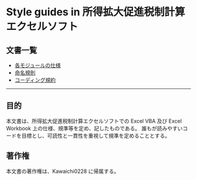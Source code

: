 # Style guides in 所得拡大促進税制計算エクセルソフト

## 文書一覧

- [各モジュールの仕様](modulespecification/modulespecification.md)
- [命名規則](namingconvention/namingconvention.md)
- [コーディング規約](styleguides/styleguides.md)

***

## 目的

本文書は、所得拡大促進税制計算エクセルソフトでの Excel VBA 及び Excel Workbook 上の仕様、規準等を定め、記したものである。
誰もが読みやすいコードを目標とし、可読性と一貫性を重視して規準を定めることとする。

## 著作権
本文書の著作権は、Kawaichi0228 に帰属する。